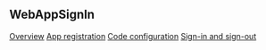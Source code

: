 ## WebAppSignIn

[Overview](https://docs.microsoft.com/en-us/azure/active-directory/develop/scenario-web-app-sign-user-overview?tabs=aspnetcore)
[App registration](https://docs.microsoft.com/en-us/azure/active-directory/develop/scenario-web-app-sign-user-app-registration?tabs=aspnetcore)
[Code configuration](https://docs.microsoft.com/en-us/azure/active-directory/develop/scenario-web-app-sign-user-app-configuration?tabs=aspnetcore)
[Sign-in and sign-out](https://docs.microsoft.com/en-us/azure/active-directory/develop/scenario-web-app-sign-user-sign-in?tabs=aspnetcore)